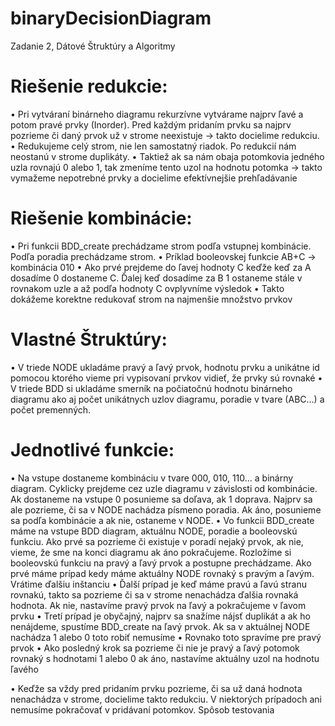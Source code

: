 # binaryDecisionDiagram
Zadanie 2, Dátové Štruktúry a Algoritmy


# Riešenie redukcie:
•	Pri vytváraní binárneho diagramu rekurzívne vytvárame najprv ľavé a potom pravé prvky (Inorder). Pred každým pridaním prvku sa najprv pozrieme či daný prvok už v strome neexistuje -> takto docielime redukciu. 
•	Redukujeme celý strom, nie len samostatný riadok. Po redukcií nám neostanú v strome duplikáty.
•	Taktiež ak sa nám obaja potomkovia jedného uzla rovnajú 0 alebo 1, tak zmeníme tento uzol na hodnotu potomka -> takto vymažeme nepotrebné prvky a docielime efektívnejšie prehľadávanie


# Riešenie kombinácie:
•	Pri funkcii BDD_create prechádzame strom podľa vstupnej kombinácie. Podľa poradia prechádzame strom.
•	Príklad booleovskej funkcie AB+C -> kombinácia 010
•	Ako prvé prejdeme do ľavej hodnoty C keďže keď za A dosadíme 0 dostaneme C. Ďalej keď dosadíme za B 1 ostaneme stále v rovnakom uzle a až podľa hodnoty C ovplyvníme výsledok
•	Takto dokážeme korektne redukovať strom na najmenšie množstvo prvkov








# Vlastné Štruktúry:
•	V triede NODE ukladáme pravý a ľavý prvok, hodnotu prvku a unikátne id pomocou ktorého vieme pri vypisovaní prvkov vidieť, že prvky sú rovnaké
•	V triede BDD si ukladáme smerník na počiatočnú hodnotu binárneho diagramu ako aj počet unikátnych uzlov diagramu, poradie v tvare (ABC...) a počet premenných.




# Jednotlivé funkcie:
•	Na vstupe dostaneme kombináciu v tvare 000, 010, 110... a binárny diagram. Cyklicky prejdeme cez uzle diagramu v závislosti od kombinácie. Ak dostaneme na vstupe 0 posunieme sa doľava, ak 1 doprava. Najprv sa ale pozrieme, či sa v NODE nachádza písmeno poradia. Ak áno, posunieme sa podľa kombinácie a ak nie, ostaneme v NODE.
•	Vo funkcii BDD_create máme na vstupe BDD diagram, aktuálnu NODE, poradie a booleovskú funkciu. Ako prvé sa pozrieme či existuje v poradí nejaký prvok, ak nie, vieme, že sme na konci diagramu ak áno pokračujeme. Rozložíme si booleovskú funkciu na pravý a ľavý prvok a postupne prechádzame. Ako prvé máme prípad kedy máme aktuálny NODE rovnaký s pravým a ľavým. Vrátime ďalšiu inštanciu
•	Ďalší prípad je keď máme pravú a ľavú stranu rovnakú, takto sa pozrieme či sa v strome nenachádza ďalšia rovnaká hodnota. Ak nie, nastavíme pravý prvok na ľavý a pokračujeme v ľavom prvku
•	Tretí prípad je obyčajný, najprv sa snažíme nájsť duplikát a ak ho nenájdeme, spustíme BDD_create na ľavý prvok. Ak sa v aktuálnej NODE nachádza 1 alebo 0 toto robiť nemusíme
•	Rovnako toto spravíme pre pravý prvok
•	Ako posledný krok sa pozrieme či nie je pravý a ľavý potomok rovnaký s hodnotami 1 alebo 0 ak áno, nastavíme aktuálny uzol na hodnotu ľavého
 
•	Keďže sa vždy pred pridaním prvku pozrieme, či sa už daná hodnota nenachádza v strome, docielime takto redukciu. V niektorých prípadoch ani nemusíme pokračovať v pridávaní potomkov. 
Spôsob testovania

